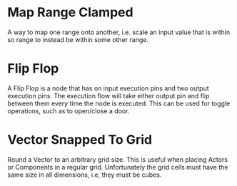 # Map Range Clamped
A way to map one range onto another, i.e. scale an input value that is within so range to instead be within some other range.

# Flip Flop
A Flip Flop is a node that has on input execution pins and two output execution pins.
The execution flow will take either output pin and flip between them every time the node is executed.
This can be used for toggle operations, such as to open/close a door.

# Vector Snapped To Grid
Round a Vector to an arbitrary grid size.
This is useful when placing Actors or Components in a regular grid.
Unfortunately the grid cells must have the same size in all dimensions, i.e, they must be cubes.


